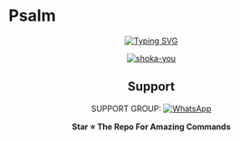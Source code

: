    # Psalm 
<div align="center">
<a href="https://git.io/typing-svg"><img src="https://readme-typing-svg.demolab.com?font=Times New Roman&size=50&pause=1000&color=F710B1&center=true&width=910&height=100&lines=I'M+PSALM;My+Project;Coded+By+PSALM" alt="Typing SVG" /></a>



<a href="https://ibb.co/YZFWtR4"><img src="https://i.ibb.co/16tn9vY/shoka-you.jpg" alt="shoka-you" border="0"></a>

<p align="center">


 
 ## Support

SUPPORT GROUP: <a href="https://chat.whatsapp.com/FBxazkH1OW4IolWJZeraMS"><img alt="WhatsApp" src="https://img.shields.io/badge/WhatsApp-25D366?style=for-the-badge&logo=whatsapp&logoColor=white"/></a>

**Star ⭐ The Repo For Amazing Commands**
